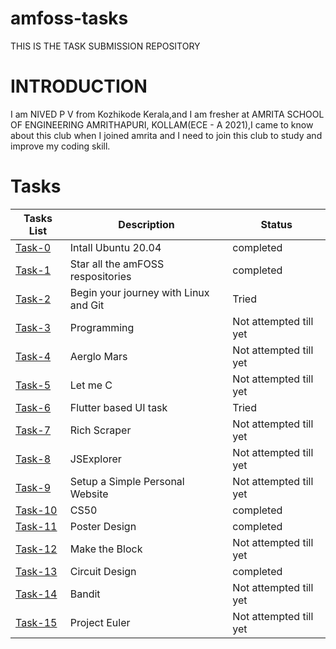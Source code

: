 # amfoss-tasks
THIS IS THE TASK SUBMISSION REPOSITORY
# INTRODUCTION
I am NIVED P V from Kozhikode Kerala,and I am fresher at AMRITA SCHOOL OF ENGINEERING AMRITHAPURI, KOLLAM(ECE - A 2021),I came to know about this club when I joined amrita and I need to join this club to study and improve my coding skill.
# Tasks
**Tasks List**|**Description**|**Status**
--------------|---------------|--------------
[Task-0](https://github.com/nivedpv21040/amfoss-tasks/tree/main/task%20-0)|Intall Ubuntu 20.04|completed
[Task-1](https://github.com/nivedpv21040/amfoss-tasks/tree/main/task-1)|Star all the amFOSS respositories|completed
[Task-2](https://github.com/nivedpv21040/amfoss-tasks/tree/main/task-2)|Begin your journey with Linux and Git|Tried
[Task-3](https://github.com/nivedpv21040/amfoss-tasks/tree/main/task-3)|Programming|Not attempted till yet
[Task-4](https://github.com/nivedpv21040/amfoss-tasks/tree/main/task-4)|Aerglo Mars|Not attempted till yet
[Task-5](https://github.com/nivedpv21040/amfoss-tasks/tree/main/task-5)|Let me C|Not attempted till yet
[Task-6](https://github.com/nivedpv21040/amfoss-tasks/tree/main/task-6)|Flutter based UI task|Tried
[Task-7](https://github.com/nivedpv21040/amfoss-tasks/tree/main/task-7)|Rich Scraper|Not attempted till yet
[Task-8](https://github.com/nivedpv21040/amfoss-tasks/tree/main/task-8)|JSExplorer|Not attempted till yet
[Task-9](https://github.com/nivedpv21040/amfoss-tasks/tree/main/task-9)|Setup a Simple Personal Website|Not attempted till yet
[Task-10]()|CS50|completed
[Task-11]()|Poster Design|completed
[Task-12]()|Make the Block|Not attempted till yet
[Task-13]()|Circuit Design|completed
[Task-14]()|Bandit|Not attempted till yet
[Task-15]()|Project Euler|Not attempted till yet
